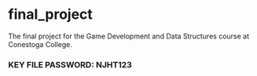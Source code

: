 # final_project
The final project for the Game Development and Data Structures course at Conestoga College.

### KEY FILE PASSWORD: NJHT123
